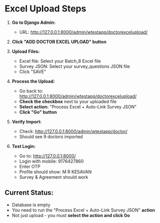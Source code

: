# Excel Upload Steps

1. **Go to Django Admin:**
   - URL: http://127.0.0.1:8000/admin/wtestapp/doctorexcelupload/

2. **Click "ADD DOCTOR EXCEL UPLOAD" button**

3. **Upload Files:**
   - Excel file: Select your Batch_8 Excel file
   - Survey JSON: Select your survey_questions JSON file
   - Click "SAVE"

4. **Process the Upload:**
   - Go back to: http://127.0.0.1:8000/admin/wtestapp/doctorexcelupload/
   - **Check the checkbox** next to your uploaded file
   - **Select action:** "Process Excel + Auto-Link Survey JSON"
   - **Click "Go" button**

5. **Verify Import:**
   - Check: http://127.0.0.1:8000/admin/wtestapp/doctor/
   - Should see 9 doctors imported

6. **Test Login:**
   - Go to: http://127.0.0.1:8000/
   - Login with mobile: 9176427860
   - Enter OTP
   - Profile should show: M R KESAVAN
   - Survey & Agreement should work

## Current Status:
- Database is empty
- You need to run the "Process Excel + Auto-Link Survey JSON" **action**
- Not just upload - you must **select the action and click Go**
